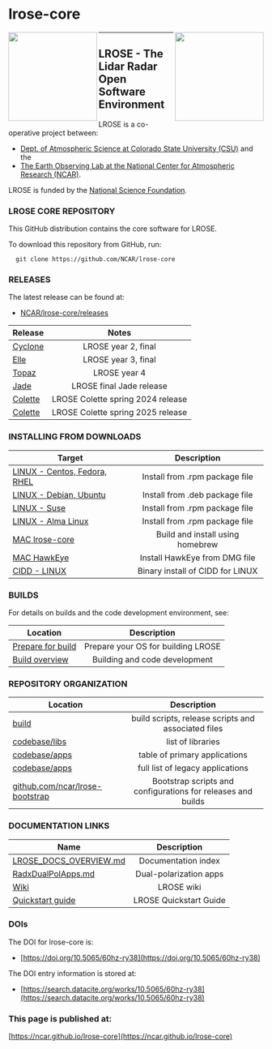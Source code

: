 # lrose-core

<img align="left" width="175" height="175" src="./docs/images/LROSE_logo.small.png">
<img align="right" width="175" height="175" src="./docs/images/spol_dynamo.jpg">

--------------------------------------------

## **LROSE** - The Lidar Radar Open Software Environment

LROSE is a co-operative project between:

  * [Dept. of Atmospheric Science at Colorado State University (CSU)](http://www.atmos.colostate.edu/) and the
  * [The Earth Observing Lab at the National Center for Atmospheric Research (NCAR)](https://www.eol.ucar.edu/content/lidar-radar-open-software-environment).

LROSE is funded by the [National Science Foundation](https://www.nsf.gov).

### LROSE CORE REPOSITORY

This GitHub distribution contains the core software for LROSE.

To download this repository from GitHub, run:

```
  git clone https://github.com/NCAR/lrose-core
```

### RELEASES

The latest release can be found at:

* [NCAR/lrose-core/releases](https://github.com/NCAR/lrose-core/releases)

| Release | Notes  |
| ------- |:------:|
| [Cyclone](https://github.com/nsf-lrose/lrose-cyclone) | LROSE year 2, final |
| [Elle](https://github.com/nsf-lrose/lrose-elle) | LROSE year 3, final |
| [Topaz](https://github.com/nsf-lrose/lrose-topaz) | LROSE year 4 |
| [Jade](https://github.com/NCAR/lrose-core/releases/tag/lrose-core-20230814) | LROSE final Jade release |
| [Colette](https://github.com/NCAR/lrose-core/releases/tag/lrose-core-20230814) | LROSE Colette spring 2024 release |
| [Colette](https://github.com/NCAR/lrose-core/releases/tag/lrose-core-20250105) | LROSE Colette spring 2025 release |


### INSTALLING FROM DOWNLOADS

| Target | Description   |
| ------------- |:-------------:|
| [LINUX - Centos, Fedora, RHEL](./docs/download/download_package_and_install.redhat.md) | Install from .rpm package file |
| [LINUX - Debian, Ubuntu](./docs/download/download_package_and_install.debian.md) | Install from .deb package file |
| [LINUX - Suse](./docs/download/download_package_and_install.suse.md) | Install from .rpm package file |
| [LINUX - Alma Linux](./docs/download/download_package_and_install.redhat.md) | Install from .rpm package file |
| [MAC lrose-core](./docs/download/install_using_homebrew.mac_osx.md) | Build and install using homebrew |
| [MAC HawkEye](./docs/download/hawkeye_install_from_dmg.md) | Install HawkEye from DMG file |
| [CIDD - LINUX](./docs/download/CIDD_binary_download_and_install.linux.md) | Binary install of CIDD for LINUX |

### BUILDS

For details on builds and the code development environment, see:

| Location      | Description   |
| ------------- |:-------------:|
| [Prepare for build](./docs/build/prepare_for_build.md) | Prepare your OS for building LROSE |
| [Build overview](./docs/build/LROSE_build_main_page.md) | Building and code development |

### REPOSITORY ORGANIZATION

| Location      | Description   |
| ------------- |:-------------:|
| [build](./build/README.md) | build scripts, release scripts and associated files |
| [codebase/libs](./docs/libs/lrose-libs-summary.pdf) | list of libraries |
| [codebase/apps](./docs/apps/lrose_app_table.md) | table of primary applications |
| [codebase/apps](./docs/apps/lrose-apps-summary.pdf) | full list of legacy applications |
| [github.com/ncar/lrose-bootstrap](https://github.com/NCAR/lrose-bootstrap) | Bootstrap scripts and configurations for releases and builds |

### DOCUMENTATION LINKS

| Name           | Description   |
| -------------- |:-------------:|
| [LROSE_DOCS_OVERVIEW.md](./docs/LROSE_DOCS_OVERVIEW.md) | Documentation index |
| [RadxDualPolApps.md](./docs/apps/radx/dualpol/RadxDualpolApps.md) | Dual-polarization apps |
| [Wiki](http://wiki.lrose.net/index.php/Main_Page) | LROSE wiki |
| [Quickstart guide](http://wiki.lrose.net/index.php/Lrose_quickstart) | LROSE Quickstart Guide |

### DOIs

The DOI for lrose-core is:

* [https://doi.org/10.5065/60hz-ry38](https://doi.org/10.5065/60hz-ry38)

The DOI entry information is stored at:

* [https://search.datacite.org/works/10.5065/60hz-ry38](https://search.datacite.org/works/10.5065/60hz-ry38)

### This page is published at:

[https://ncar.github.io/lrose-core](https://ncar.github.io/lrose-core)

